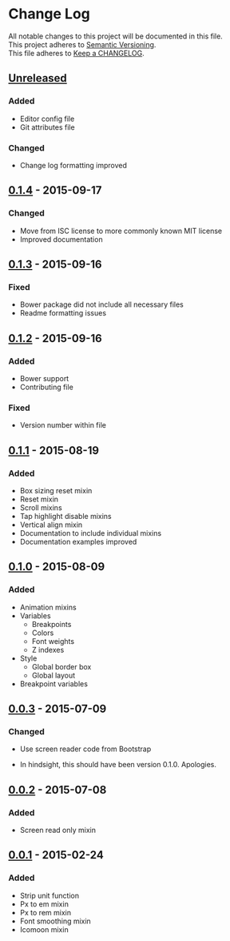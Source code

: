 Change Log
==========

All notable changes to this project will be documented in this file.  
This project adheres to [Semantic Versioning](http://semver.org/).  
This file adheres to [Keep a CHANGELOG](http://keepachangelog.com/).

[Unreleased]
------------

### Added

- Editor config file
- Git attributes file

### Changed

- Change log formatting improved

[0.1.4] - 2015-09-17
--------------------

### Changed

- Move from ISC license to more commonly known MIT license
- Improved documentation

[0.1.3] - 2015-09-16
--------------------

### Fixed

- Bower package did not include all necessary files
- Readme formatting issues

[0.1.2] - 2015-09-16
--------------------

### Added

- Bower support
- Contributing file

### Fixed

- Version number within file

[0.1.1] - 2015-08-19
--------------------

### Added

- Box sizing reset mixin
- Reset mixin
- Scroll mixins
- Tap highlight disable mixins
- Vertical align mixin
- Documentation to include individual mixins
- Documentation examples improved

[0.1.0] - 2015-08-09
--------------------

### Added

- Animation mixins
- Variables
  - Breakpoints
  - Colors
  - Font weights
  - Z indexes
- Style
  - Global border box
  - Global layout
- Breakpoint variables

[0.0.3] - 2015-07-09
--------------------

### Changed

- Use screen reader code from Bootstrap

* In hindsight, this should have been version 0.1.0. Apologies.

[0.0.2] - 2015-07-08
--------------------

### Added

- Screen read only mixin

[0.0.1] - 2015-02-24
--------------------

### Added

- Strip unit function
- Px to em  mixin
- Px to rem  mixin
- Font smoothing mixin
- Icomoon mixin

[Unreleased]: https://github.com/turnbullm/ily-scss/compare/v0.1.4...HEAD
[0.1.4]: https://github.com/turnbullm/ily-scss/compare/v0.1.3...v0.1.4
[0.1.3]: https://github.com/turnbullm/ily-scss/compare/v0.1.2...v0.1.3
[0.1.2]: https://github.com/turnbullm/ily-scss/compare/v0.1.1...v0.1.2
[0.1.1]: https://github.com/turnbullm/ily-scss/compare/v0.1.0...v0.1.1
[0.1.0]: https://github.com/turnbullm/ily-scss/compare/v0.0.3...v0.1.0
[0.0.3]: https://github.com/turnbullm/ily-scss/compare/v0.0.2...v0.0.3
[0.0.2]: https://github.com/turnbullm/ily-scss/compare/v0.0.1...v0.0.2
[0.0.1]: https://github.com/turnbullm/ily-scss/compare/79082ac...v0.0.1
